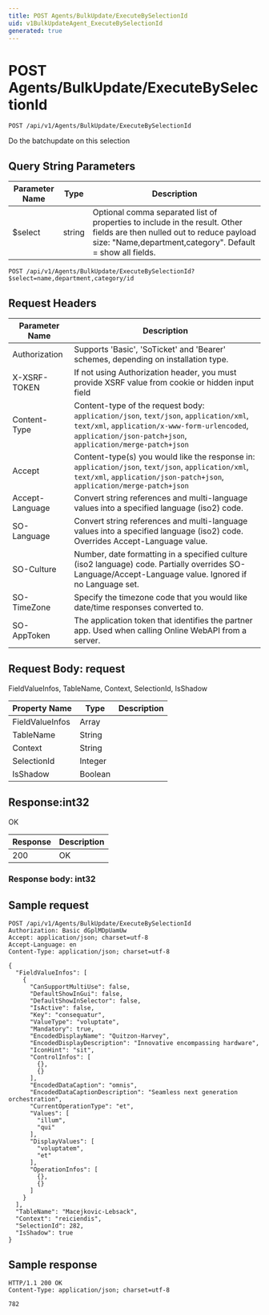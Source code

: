 ```yaml
---
title: POST Agents/BulkUpdate/ExecuteBySelectionId
uid: v1BulkUpdateAgent_ExecuteBySelectionId
generated: true
---
```


# POST Agents/BulkUpdate/ExecuteBySelectionId

```http
POST /api/v1/Agents/BulkUpdate/ExecuteBySelectionId
```

Do the batchupdate on this selection







## Query String Parameters

| Parameter Name | Type |  Description |
|----------------|------|--------------|
| $select | string |  Optional comma separated list of properties to include in the result. Other fields are then nulled out to reduce payload size: "Name,department,category". Default = show all fields. |

```http
POST /api/v1/Agents/BulkUpdate/ExecuteBySelectionId?$select=name,department,category/id
```


## Request Headers

| Parameter Name | Description |
|----------------|-------------|
| Authorization  | Supports 'Basic', 'SoTicket' and 'Bearer' schemes, depending on installation type. |
| X-XSRF-TOKEN   | If not using Authorization header, you must provide XSRF value from cookie or hidden input field |
| Content-Type | Content-type of the request body: `application/json`, `text/json`, `application/xml`, `text/xml`, `application/x-www-form-urlencoded`, `application/json-patch+json`, `application/merge-patch+json` |
| Accept         | Content-type(s) you would like the response in: `application/json`, `text/json`, `application/xml`, `text/xml`, `application/json-patch+json`, `application/merge-patch+json` |
| Accept-Language | Convert string references and multi-language values into a specified language (iso2) code. |
| SO-Language | Convert string references and multi-language values into a specified language (iso2) code. Overrides Accept-Language value. |
| SO-Culture | Number, date formatting in a specified culture (iso2 language) code. Partially overrides SO-Language/Accept-Language value. Ignored if no Language set. |
| SO-TimeZone | Specify the timezone code that you would like date/time responses converted to. |
| SO-AppToken | The application token that identifies the partner app. Used when calling Online WebAPI from a server. |

## Request Body: request 

FieldValueInfos, TableName, Context, SelectionId, IsShadow 

| Property Name | Type |  Description |
|----------------|------|--------------|
| FieldValueInfos | Array |  |
| TableName | String |  |
| Context | String |  |
| SelectionId | Integer |  |
| IsShadow | Boolean |  |

## Response:int32

OK

| Response | Description |
|----------------|-------------|
| 200 | OK |

### Response body: int32


## Sample request

```http!
POST /api/v1/Agents/BulkUpdate/ExecuteBySelectionId
Authorization: Basic dGplMDpUamUw
Accept: application/json; charset=utf-8
Accept-Language: en
Content-Type: application/json; charset=utf-8

{
  "FieldValueInfos": [
    {
      "CanSupportMultiUse": false,
      "DefaultShowInGui": false,
      "DefaultShowInSelector": false,
      "IsActive": false,
      "Key": "consequatur",
      "ValueType": "voluptate",
      "Mandatory": true,
      "EncodedDisplayName": "Quitzon-Harvey",
      "EncodedDisplayDescription": "Innovative encompassing hardware",
      "IconHint": "sit",
      "ControlInfos": [
        {},
        {}
      ],
      "EncodedDataCaption": "omnis",
      "EncodedDataCaptionDescription": "Seamless next generation orchestration",
      "CurrentOperationType": "et",
      "Values": [
        "illum",
        "qui"
      ],
      "DisplayValues": [
        "voluptatem",
        "et"
      ],
      "OperationInfos": [
        {},
        {}
      ]
    }
  ],
  "TableName": "Macejkovic-Lebsack",
  "Context": "reiciendis",
  "SelectionId": 282,
  "IsShadow": true
}
```

## Sample response

```http_
HTTP/1.1 200 OK
Content-Type: application/json; charset=utf-8

782
```